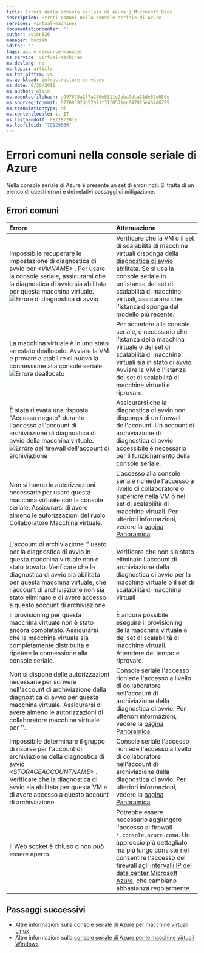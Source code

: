 ```yaml
---
title: Errori della console seriale di Azure | Microsoft Docs
description: Errori comuni nella console seriale di Azure
services: virtual-machines
documentationcenter: ''
author: asinn826
manager: borisb
editor: ''
tags: azure-resource-manager
ms.service: virtual-machines
ms.devlang: na
ms.topic: article
ms.tgt_pltfrm: vm
ms.workload: infrastructure-services
ms.date: 8/20/2019
ms.author: alsin
ms.openlocfilehash: a997675a2f7a280e8311e2bba7dca21de82a086e
ms.sourcegitcommit: 07700392dd52071f31f0571ec847925e467d6795
ms.translationtype: MT
ms.contentlocale: it-IT
ms.lasthandoff: 08/28/2019
ms.locfileid: "70129666"
---
```

# <a name="common-errors-within-the-azure-serial-console"></a>Errori comuni nella console seriale di Azure
Nella console seriale di Azure è presente un set di errori noti. Si tratta di un elenco di questi errori e dei relativi passaggi di mitigazione.

## <a name="common-errors"></a>Errori comuni

Errore                            |   Attenuazione
:---------------------------------|:--------------------------------------------|
Impossibile recuperare le impostazione di diagnostica di avvio per *&lt;VMNAME&gt;* . Per usare la console seriale, assicurarsi che la diagnostica di avvio sia abilitata per questa macchina virtuale. ![Errore di diagnostica di avvio](./media/virtual-machines-serial-console/virtual-machines-serial-console-boot-diagnostics-error.png) | Verificare che la VM o il set di scalabilità di macchine virtuali disponga della [diagnostica di avvio](boot-diagnostics.md) abilitata. Se si usa la console seriale in un'istanza del set di scalabilità di macchine virtuali, assicurarsi che l'istanza disponga del modello più recente.
La macchina virtuale è in uno stato arrestato deallocato. Avviare la VM e provare a stabilire di nuovo la connessione alla console seriale. ![Errore deallocato](./media/virtual-machines-serial-console/virtual-machines-serial-console-deallocating-error.png) | Per accedere alla console seriale, è necessario che l'istanza della macchina virtuale o del set di scalabilità di macchine virtuali sia in stato di avvio. Avviare la VM o l'istanza del set di scalabilità di macchine virtuali e riprovare.
È stata rilevata una risposta "Accesso negato" durante l'accesso all'account di archiviazione di diagnostica di avvio della macchina virtuale. ![Errore del firewall dell'account di archiviazione](./media/virtual-machines-serial-console/virtual-machines-serial-console-firewall-error.png)| Assicurarsi che la diagnostica di avvio non disponga di un firewall dell'account. Un account di archiviazione di diagnostica di avvio accessibile è necessario per il funzionamento della console seriale.
Non si hanno le autorizzazioni necessarie per usare questa macchina virtuale con la console seriale. Assicurarsi di avere almeno le autorizzazioni del ruolo Collaboratore Macchina virtuale.| L'accesso alla console seriale richiede l'accesso a livello di collaboratore o superiore nella VM o nel set di scalabilità di macchine virtuali. Per ulteriori informazioni, vedere la [pagina Panoramica](serial-console-overview.md).
L'account di archiviazione '' usato per la diagnostica di avvio in questa macchina virtuale non è stato trovato. Verificare che la diagnostica di avvio sia abilitata per questa macchina virtuale, che l'account di archiviazione non sia stato eliminato e di avere accesso a questo account di archiviazione. | Verificare che non sia stato eliminato l'account di archiviazione della diagnostica di avvio per la macchina virtuale o il set di scalabilità di macchine virtuali
Il provisioning per questa macchina virtuale non è stato ancora completato. Assicurarsi che la macchina virtuale sia completamente distribuita e ripetere la connessione alla console seriale. | È ancora possibile eseguire il provisioning della macchina virtuale o del set di scalabilità di macchine virtuali. Attendere del tempo e riprovare.
Non si dispone delle autorizzazioni necessarie per scrivere nell'account di archiviazione della diagnostica di avvio per questa macchina virtuale. Assicurarsi di avere almeno le autorizzazioni di collaboratore macchina virtuale per ''. | Console seriale l'accesso richiede l'accesso a livello di collaboratore nell'account di archiviazione della diagnostica di avvio. Per ulteriori informazioni, vedere la [pagina Panoramica](serial-console-overview.md).
Impossibile determinare il gruppo di risorse per l'account di archiviazione della diagnostica di avvio *&lt;STORAGEACCOUNTNAME&gt;* . Verificare che la diagnostica di avvio sia abilitata per questa VM e di avere accesso a questo account di archiviazione. | Console seriale l'accesso richiede l'accesso a livello di collaboratore nell'account di archiviazione della diagnostica di avvio. Per ulteriori informazioni, vedere la [pagina Panoramica](serial-console-overview.md).
Il Web socket è chiuso o non può essere aperto. | Potrebbe essere necessario aggiungere l'accesso al firewall `*.console.azure.com`a. Un approccio più dettagliato ma più lungo consiste nel consentire l'accesso del firewall agli [intervalli IP del data center Microsoft Azure](https://www.microsoft.com/download/details.aspx?id=41653), che cambiano abbastanza regolarmente.


## <a name="next-steps"></a>Passaggi successivi
* Altre informazioni sulla [console seriale di Azure per macchine virtuali Linux](./serial-console-linux.md)
* Altre informazioni sulla [console seriale di Azure per le macchine virtuali Windows](./serial-console-windows.md)